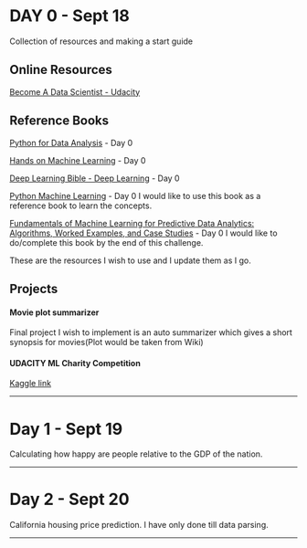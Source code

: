 # DAY 0 - Sept 18

Collection of resources and making a start guide
## Online Resources
[Become A Data Scientist - Udacity](https://www.udacity.com/course/data-scientist-nanodegree--nd025)

## Reference Books
[Python for Data Analysis](https://www.amazon.com/Python-Data-Analysis-Wrangling-IPython/dp/1449319793) - Day 0

[Hands on Machine Learning](https://www.amazon.com/Hands-Machine-Learning-Scikit-Learn-TensorFlow/dp/1491962291/ref=pd_lpo_sbs_14_t_1?_encoding=UTF8&psc=1&refRID=WWJTB6MYST731MGSPD8E) - Day 0 

[Deep Learning Bible - Deep Learning](https://www.deeplearningbook.org/) - Day 0

[Python Machine Learning](https://github.com/rasbt/python-machine-learning-book-2nd-edition#whats-new-in-the-second-edition-from-the-first-edition) - Day 0
I would like to use this book as a reference book to learn the concepts.

[Fundamentals of Machine Learning for Predictive Data Analytics: Algorithms, Worked Examples, and Case Studies](https://www.amazon.com/gp/product/0262029448/ref=ox_sc_act_title_1?smid=ATVPDKIKX0DER&psc=1) - Day 0
I would like to do/complete this book by the end of this challenge.

These are the resources I wish to use and I update them as I go.


## Projects
  
#### Movie plot summarizer
Final project I wish to implement is an auto summarizer which gives a short synopsis for movies(Plot would be taken from Wiki)
 
#### UDACITY ML Charity Competition
[Kaggle link](https://www.kaggle.com/c/udacity-mlcharity-competition)

------

# Day 1 - Sept 19

Calculating how happy are people relative to the GDP of the nation. 

***

# Day 2 - Sept 20

California housing price prediction. I have only done till data parsing. 

***

